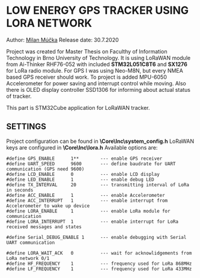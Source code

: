 # LOW ENERGY GPS TRACKER USING LORA NETWORK
Author: [Milan Múčka](mailto:xmucka02@stud.fit.vutbr.cz)
Release date: 30.7.2020

Project was created for Master Thesis on Faculthy of Information Technology in Brno University of Technology.
It is using LoRaWAN module from Ai-Thinker RHF76-052 with included **STM32L051C8T6** and **SX1276** for LoRa radio module.
For GPS I was using Neo-M8N, but every NMEA based GPS receiver should work.
To project is added MPU-6050 Accelerometer for power saving and interrupt control while moving. 
Also there is OLED display controller SSD1306 for informing about actual status of tracker.


This part is STM32Cube application for LoRaWAN tracker.

## SETTINGS
Project configuration can be found in **\Core\Inc\system_config.h**
LoRaWAN keys are configured in **\Core\Inc\lora.h**
Available options are:
```
#define GPS_ENABLE 		1**        --- enable GPS receiver 
#define UART_SPEED 		9600       --- define baudrate for UART communication (GPS need 9600)
#define LCD_ENABLE 		0          --- enable LCD display
#define LED_ENABLE 		1          --- enable debug LED
#define TX_INTERVAL		20         --- transmitting interval of LoRa in seconds
#define ACC_ENABLE		1          --- enable Accelerometer
#define ACC_INTERRUPT	1          --- enable interrupt from Accelerometer to wake up device
#define LORA_ENABLE		1          --- enable LoRa module for communication
#define LORA_INTERRUPT	1          --- enable interrupt for LoRa received messages and states

#define Serial_DEBUG_ENABLE 1      --- enable debugging with Serial UART communication

#define LORA_WAIT_ACK	0          --- wait for acknowlidgements from LoRa network 0/1
#define HF_FREQUENCY 	1          --- frequency used for LoRa 868MHz
#define LF_FREQUENCY 	1          --- frequency used for LoRa 433MHz
```